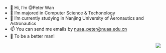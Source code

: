 - 👋 Hi, I’m @Peter Wan
- 👀 I’m majored in Computer Science & Techonology
- 🌱 I’m currently studying in Nanjing University of Aeronautics and Astronautics 
- 📫 You can send me emails by nuaa_peter@nuaa.edu.cn
- 💪 To be a better man!
<!---
NUAA-Peter/NUAA-Peter is a ✨ special ✨ repository because its `README.md` (this file) appears on your GitHub profile.
You can click the Preview link to take a look at your changes.
--->
<img align="right" src="https://github-readme-stats.vercel.app/api?username=NUAA-Peter&show_icons=true&icon_color=CE1D2D&text_color=718096&bg_color=ffffff&hide_title=true" />
